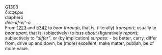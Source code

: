<body>
  <p>G1308<br>  διαφέρω  <br> diapherō  <br><i>dee-af-er‘-o </i><br>From <a href="g1223.htm">1223</a> and <a href="g5342.htm">5342</a>  to <i>bear</i> <i>through</i>, that is, (literally) <i>transport</i>; usually to <i>bear</i> <i>apart</i>, that is, (objectively) to <i>toss</i> <i>about</i> (figuratively <i>report</i>); subjectively to <i>“differ”</i>, or (by implication) <i>surpass:</i> - be better, carry, differ from, drive up and down, be (more) excellent, make matter, publish, be of more value.<br></p>
 </body>